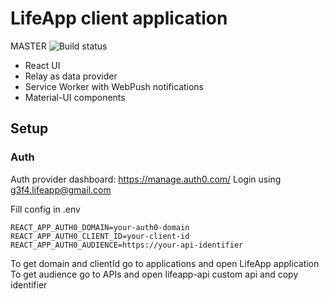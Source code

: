 # LifeApp client application

MASTER ![Build status](https://travis-ci.org/g3f4-xyz/lifeapp-client.svg?branch=master)

 - React UI
 - Relay as data provider
 - Service Worker with WebPush notifications
 - Material-UI components

## Setup

### Auth

Auth provider dashboard: https://manage.auth0.com/
Login using g3f4.lifeapp@gmail.com

Fill config in .env
```
REACT_APP_AUTH0_DOMAIN=your-auth0-domain
REACT_APP_AUTH0_CLIENT_ID=your-client-id
REACT_APP_AUTH0_AUDIENCE=https://your-api-identifier
```

To get domain and clientId go to applications and open LifeApp application
To get audience go to APIs and open lifeapp-api custom api and copy identifier


